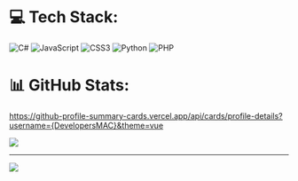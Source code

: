 
# 💻 Tech Stack:
![C#](https://img.shields.io/badge/c%23-%23239120.svg?style=for-the-badge&logo=c-sharp&logoColor=white) ![JavaScript](https://img.shields.io/badge/javascript-%23323330.svg?style=for-the-badge&logo=javascript&logoColor=%23F7DF1E) ![CSS3](https://img.shields.io/badge/css3-%231572B6.svg?style=for-the-badge&logo=css3&logoColor=white) ![Python](https://img.shields.io/badge/python-3670A0?style=for-the-badge&logo=python&logoColor=ffdd54) ![PHP](https://img.shields.io/badge/php-%23777BB4.svg?style=for-the-badge&logo=php&logoColor=white)
# 📊 GitHub Stats:

https://github-profile-summary-cards.vercel.app/api/cards/profile-details?username={DevelopersMAC}&theme=vue

![](https://github-readme-streak-stats.herokuapp.com/?user=DevelopersMAC&theme=highcontrast&hide_border=false)<br/>

---
[![](https://visitcount.itsvg.in/api?id=DevelopersMAC&icon=0&color=7)](https://visitcount.itsvg.in)

<!-- Proudly created with GPRM ( https://gprm.itsvg.in ) -->
